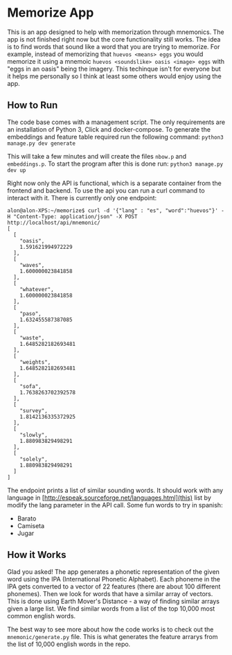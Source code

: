 # Memorize App

This is an app designed to help with memorization through mnemonics. The app is not finished right now but the core functionality still works. The idea is to find words that sound like a word that you are trying to memorize. For example, instead of memorizing that `huevos <means> eggs` you would memorize it using a mnemoic `huevos <soundslike> oasis <image> eggs` with "eggs in an oasis" being the imagery. This techinque isn't for everyone but it helps me personally so I think at least some others would enjoy using the app.

## How to Run

The code base comes with a management script. The only requirements are an installation of Python 3, Click and docker-compose. To generate the embeddings and feature table required run the following command:
`python3 manage.py dev generate`


This will take a few minutes and will create the files `nbow.p` and `embeddings.p`. To start the program after this is done run:
`python3 manage.py dev up`

Right now only the API is functional, which is a separate container from the frontend and backend. To use the api you can run a curl command to interact with it. There is currently only one endpoint:

```
alon@alon-XPS:~/memorize$ curl -d '{"lang" : "es", "word":"huevos"}' -H "Content-Type: application/json" -X POST http://localhost/api/mnemonic/
[
  [
    "oasis", 
    1.591621994972229
  ], 
  [
    "waves", 
    1.600000023841858
  ], 
  [
    "whatever", 
    1.600000023841858
  ], 
  [
    "paso", 
    1.632455587387085
  ], 
  [
    "waste", 
    1.6485282182693481
  ], 
  [
    "weights", 
    1.6485282182693481
  ], 
  [
    "sofa", 
    1.7638263702392578
  ], 
  [
    "survey", 
    1.8142136335372925
  ], 
  [
    "slowly", 
    1.880983829498291
  ], 
  [
    "solely", 
    1.880983829498291
  ]
]

```

The endpoint prints a list of similar sounding words. It should work with any language in [http://espeak.sourceforge.net/languages.html](this) list by modify the lang parameter in the API call. Some fun words to try in spanish:
* Barato
* Camiseta
* Jugar 

## How it Works

Glad you asked! The app generates a phonetic representation of the given word using the IPA (International Phonetic Alphabet). Each phoneme in the IPA gets converted to a vector of 22 features (there are about 100 different phonemes). Then we look for words that have a similar array of vectors. This is done using Earth Mover's Distance - a way of finding similar arrays given a large list. We find similar words from a list of the top 10,000 most common english words.

The best way to see more about how the code works is to check out the `mnemonic/generate.py` file. This is what generates the feature arrarys from the list of 10,000 english words in the repo.

